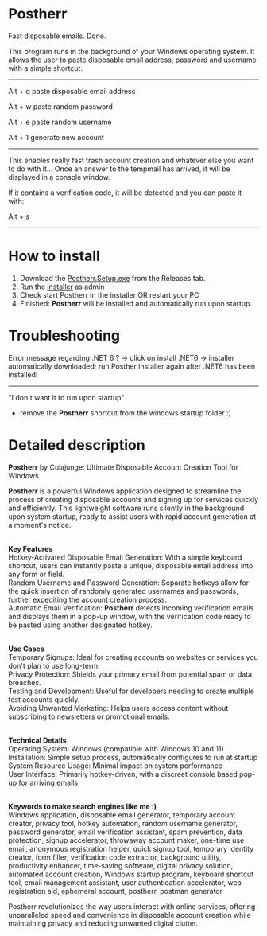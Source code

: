 # Postherr
Fast disposable emails. Done.

This program runs in the background of your Windows operating system.
It allows the user to paste disposable email address, password and username with a simple shortcut.

---

Alt + q  paste disposable email address

Alt + w  paste random password

Alt + e  paste random username

Alt + 1 generate new account

---

This enables really fast trash account creation and whatever else you want to do with it...
Once an answer to the tempmail has arrived, it will be displayed in a console window. 

If it contains a verification code, it will be detected and you can paste it with:

Alt + s

---

# How to install

1. Download the [Postherr.Setup.exe](https://github.com/culajunge/Postherr/releases/tag/release) from the Releases tab.
2. Run the [installer](https://github.com/culajunge/Postherr/releases/tag/release) as admin
3. Check start Postherr in the installer OR restart your PC
4. Finished: **Postherr** will be installed and automatically run upon startup.

# Troubleshooting
Error message regarding .NET 6 ?
-> click on install .NET6 -> installer automatically downloaded; run Posther installer again after .NET6 has been installed!

   ---

"I don't want it to run upon startup"
- remove the **Postherr** shortcut from the windows startup folder :)

# Detailed description

**Postherr** by Culajunge: Ultimate Disposable Account Creation Tool for Windows <br/>

**Postherr** is a powerful Windows application designed to streamline the process of creating disposable accounts and signing up for services quickly and efficiently. This lightweight software runs silently in the background upon system startup, ready to assist users with rapid account generation at a moment's notice. <br/> <br/>


**Key Features** <br/>
Hotkey-Activated Disposable Email Generation: With a simple keyboard shortcut, users can instantly paste a unique, disposable email address into any form or field. <br/>
Random Username and Password Generation: Separate hotkeys allow for the quick insertion of randomly generated usernames and passwords, further expediting the account creation process.<br/>
Automatic Email Verification: **Postherr** detects incoming verification emails and displays them in a pop-up window, with the verification code ready to be pasted using another designated hotkey.<br/> <br/>


**Use Cases** <br/>
Temporary Signups: Ideal for creating accounts on websites or services you don't plan to use long-term.<br/>
Privacy Protection: Shields your primary email from potential spam or data breaches.<br/>
Testing and Development: Useful for developers needing to create multiple test accounts quickly.<br/>
Avoiding Unwanted Marketing: Helps users access content without subscribing to newsletters or promotional emails.<br/><br/>


**Technical Details**<br/>
Operating System: Windows (compatible with Windows 10 and 11)<br/>
Installation: Simple setup process, automatically configures to run at startup<br/>
System Resource Usage: Minimal impact on system performance<br/>
User Interface: Primarily hotkey-driven, with a discreet console based pop-up for arriving emails <br/><br/>


**Keywords to make search engines like me :)** <br/>
Windows application, disposable email generator, temporary account creator, privacy tool, hotkey automation, random username generator, password generator, email verification assistant, spam prevention, data protection, signup accelerator, throwaway account maker, one-time use email, anonymous registration helper, quick signup tool, temporary identity creator, form filler, verification code extractor, background utility, productivity enhancer, time-saving software, digital privacy solution, automated account creation, Windows startup program, keyboard shortcut tool, email management assistant, user authentication accelerator, web registration aid, ephemeral account, postherr, postman generator<br/>

Postherr revolutionizes the way users interact with online services, offering unparalleled speed and convenience in disposable account creation while maintaining privacy and reducing unwanted digital clutter.

